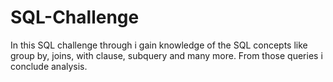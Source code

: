 # SQL-Challenge
In this SQL challenge through i gain knowledge of the SQL concepts like group by, joins, with clause, subquery and many more. From those queries i conclude analysis.
